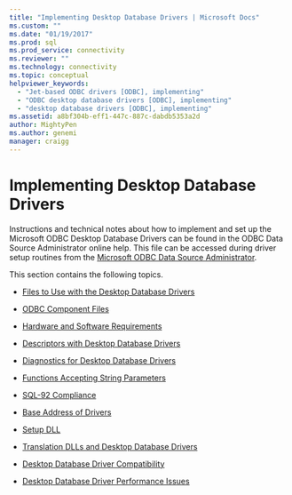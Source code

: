 ```yaml
---
title: "Implementing Desktop Database Drivers | Microsoft Docs"
ms.custom: ""
ms.date: "01/19/2017"
ms.prod: sql
ms.prod_service: connectivity
ms.reviewer: ""
ms.technology: connectivity
ms.topic: conceptual
helpviewer_keywords: 
  - "Jet-based ODBC drivers [ODBC], implementing"
  - "ODBC desktop database drivers [ODBC], implementing"
  - "desktop database drivers [ODBC], implementing"
ms.assetid: a8bf304b-eff1-447c-887c-dabdb5353a2d
author: MightyPen
ms.author: genemi
manager: craigg
---
```

# Implementing Desktop Database Drivers
Instructions and technical notes about how to implement and set up the Microsoft ODBC Desktop Database Drivers can be found in the ODBC Data Source Administrator online help. This file can be accessed during driver setup routines from the [Microsoft ODBC Data Source Administrator](../../odbc/admin/odbc-data-source-administrator.md).  
  
 This section contains the following topics.  
  
-   [Files to Use with the Desktop Database Drivers](../../odbc/microsoft/files-to-use-with-the-desktop-database-drivers.md)  
  
-   [ODBC Component Files](../../odbc/microsoft/odbc-component-files.md)  
  
-   [Hardware and Software Requirements](../../odbc/microsoft/hardware-and-software-requirements-odbc.md)  
  
-   [Descriptors with Desktop Database Drivers](../../odbc/microsoft/descriptors-and-desktop-database-drivers.md)  
  
-   [Diagnostics for Desktop Database Drivers](../../odbc/microsoft/diagnostics-for-desktop-database-drivers.md)  
  
-   [Functions Accepting String Parameters](../../odbc/microsoft/functions-accepting-string-parameters.md)  
  
-   [SQL-92 Compliance](../../odbc/microsoft/sql-92-compliance.md)  
  
-   [Base Address of Drivers](../../odbc/microsoft/base-address-of-drivers.md)  
  
-   [Setup DLL](../../odbc/microsoft/setup-dll.md)  
  
-   [Translation DLLs and Desktop Database Drivers](../../odbc/microsoft/translation-dlls-and-desktop-database-drivers.md)  
  
-   [Desktop Database Driver Compatibility](../../odbc/microsoft/desktop-database-driver-compatibility.md)  
  
-   [Desktop Database Driver Performance Issues](../../odbc/microsoft/desktop-database-driver-performance-issues.md)
